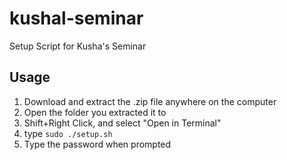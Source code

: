 # kushal-seminar
Setup Script for Kusha's Seminar

## Usage

1. Download and extract the .zip file anywhere on the computer
2. Open the folder you extracted it to
3. Shift+Right Click, and select "Open in Terminal"
4. type `sudo ./setup.sh`
5. Type the password when prompted

